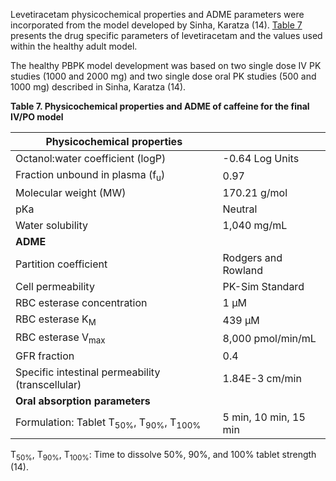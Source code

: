 Levetiracetam physicochemical properties and ADME parameters were incorporated from the model developed by Sinha, Karatza (14). [Table 7](#table_7) presents the drug specific parameters of levetiracetam and the values used within the healthy adult model.

The healthy PBPK model development was based on two single dose IV PK studies (1000 and 2000 mg) and two single dose oral PK studies (500 and 1000 mg) described in Sinha, Karatza (14). 

**Table 7. Physicochemical properties and ADME of caffeine for the final IV/PO model** <a id="table_7">

| **Physicochemical properties**    |                                      |
|--|--|
| Octanol:water coefficient (logP)           | -0.64 Log Units |
| Fraction unbound in plasma (f<sub>u</sub>) | 0.97 |
| Molecular weight (MW)                      | 170.21 g/mol |
| pKa                                        | Neutral |
| Water solubility                           | 1,040 mg/mL |
| **ADME**                                   |                             |
| Partition coefficient                      | Rodgers and Rowland |
| Cell permeability                          | PK-Sim Standard |
| RBC esterase concentration                 | 1 µM |
| RBC esterase K<sub>M</sub>                 | 439 µM |
| RBC esterase V<sub>max</sub>               | 8,000 pmol/min/mL |
| GFR fraction                               | 0.4 |
| Specific intestinal permeability (transcellular) | 1.84E-3 cm/min |
| **Oral absorption parameters**             |                             |
| Formulation: Tablet T<sub>50%</sub>, T<sub>90%</sub>, T<sub>100%</sub> | 5 min, 10 min, 15 min |
T<sub>50%</sub>, T<sub>90%</sub>, T<sub>100%</sub>: Time to dissolve 50%, 90%, and 100% tablet strength (14).